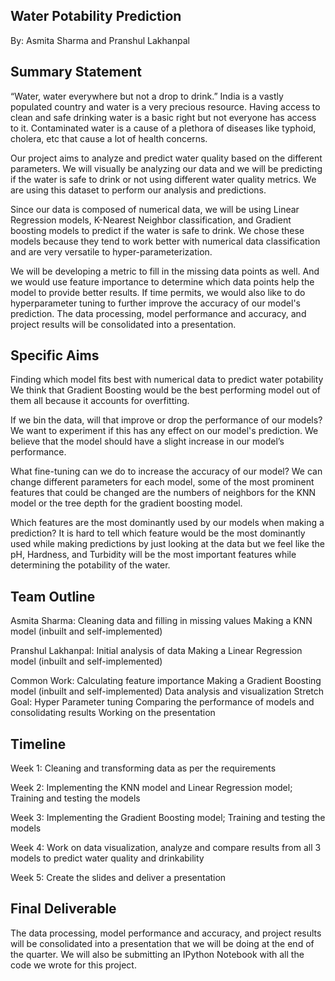 ## Water Potability Prediction
By: Asmita Sharma and Pranshul Lakhanpal 

## Summary Statement

“Water, water everywhere but not a drop to drink.” India is a vastly populated country and water is a very precious resource. Having access to clean and safe drinking water is a basic right but not everyone has access to it. Contaminated water is a cause of a plethora of diseases like typhoid, cholera, etc that cause a lot of health concerns.

Our project aims to analyze and predict water quality based on the different parameters. We will visually be analyzing our data and we will be predicting if the water is safe to drink or not using different water quality metrics. We are using this dataset to perform our analysis and predictions.

Since our data is composed of numerical data, we will be using Linear Regression models, K-Nearest Neighbor classification, and Gradient boosting models to predict if the water is safe to drink. We chose these models because they tend to work better with numerical data classification and are very versatile to hyper-parameterization. 

We will be developing a metric to fill in the missing data points as well. And we would use feature importance to determine which data points help the model to provide better results.  If time permits, we would also like to do hyperparameter tuning to further improve the accuracy of our model's prediction. The data processing, model performance and accuracy, and project results will be consolidated into a presentation.


## Specific Aims

Finding which model fits best with numerical data to predict water potability
We think that Gradient Boosting would be the best performing model out of them all because it accounts for overfitting.

If we bin the data, will that improve or drop the performance of our models?
We want to experiment if this has any effect on our model's prediction. We believe that the model should have a slight increase in our model’s performance.

What fine-tuning can we do to increase the accuracy of our model? 
We can change different parameters for each model, some of the most prominent features that could be changed are the numbers of neighbors for the KNN model or the tree depth for the gradient boosting model.

Which features are the most dominantly used by our models when making a prediction?
It is hard to tell which feature would be the most dominantly used while making predictions by just looking at the data but we feel like the pH, Hardness, and Turbidity will be the most important features while determining the potability of the water.


## Team Outline

Asmita Sharma:
Cleaning data and filling in missing values
Making a KNN model (inbuilt and self-implemented)

Pranshul Lakhanpal:
Initial analysis of data
Making a Linear Regression model (inbuilt and self-implemented)

Common Work:
Calculating feature importance
Making a Gradient Boosting model (inbuilt and self-implemented)
Data analysis and visualization
Stretch Goal: Hyper Parameter tuning
Comparing the performance of models and consolidating results
Working on the presentation


## Timeline

Week 1: Cleaning and transforming data as per the requirements

Week 2: Implementing the KNN model and Linear Regression model; Training and testing the models

Week 3: Implementing the Gradient Boosting model; Training and testing the models

Week 4: Work on data visualization, analyze and compare results from all 3 models to predict water quality and drinkability

Week 5: Create the slides and deliver a presentation


## Final Deliverable
The data processing, model performance and accuracy, and project results will be consolidated into a presentation that we will be doing at the end of the quarter. We will also be submitting an IPython Notebook with all the code we wrote for this project.






